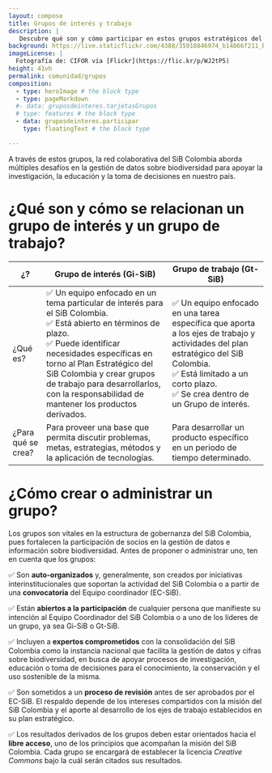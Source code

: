 ```yaml
---
layout: compose
title: Grupos de interés y trabajo
description: |
   Descubre qué son y cómo participar en estos grupos estratégicos del SiB Colombia.
background: https://live.staticflickr.com/4388/35918846974_b14866f211_b.jpg
imageLicense: |
  Fotografía de: CIFOR vía [Flickr](https://flic.kr/p/WJ2tP5) 
height: 41vh
permalink: comunidad/grupos
composition:
  - type: heroImage # the block type
  - type: pageMarkdown
  #- data: gruposdeinteres.tarjetasGrupos
  # type: features # the block type
  - data: gruposdeinteres.participar
    type: floatingText # the block type

---
```


A través de estos grupos, la red colaborativa del SiB Colombia aborda múltiples desafíos en la gestión de datos sobre biodiversidad para apoyar la investigación, la educación y la toma de decisiones en nuestro país.


# ¿Qué son y cómo se relacionan un grupo de interés y un grupo de trabajo?

| ¿? | Grupo de interés (Gi-SiB) | Grupo de trabajo (Gt-SiB) |
|----|---------------------------|---------------------------|
| ¿Qué es? | ✅ Un equipo enfocado en un tema particular de interés para el SiB Colombia.<br>✅ Está abierto en términos de plazo.<br>✅ Puede identificar necesidades específicas en torno al Plan Estratégico del SiB Colombia  y crear grupos de trabajo para desarrollarlos, con la responsabilidad de mantener los productos derivados. | ✅ Un equipo enfocado en una tarea específica que aporta a los ejes de trabajo y actividades del plan estratégico del SiB Colombia. <br> ✅ Está limitado a un corto plazo. <br> ✅ Se crea dentro de un Grupo de interés. |
| ¿Para qué se crea? | Para proveer una base que permita discutir problemas, metas, estrategias, métodos y la aplicación de tecnologías. | Para desarrollar un producto específico en un periodo de tiempo determinado. |


# ¿Cómo crear o administrar un grupo?

Los grupos son vitales en la estructura de gobernanza del SiB Colombia, pues fortalecen la participación de socios en la gestión de datos e información sobre biodiversidad. Antes de proponer o administrar uno, ten en cuenta que los grupos:

 ✅ Son **auto-organizados** y, generalmente, son creados por iniciativas interinstitucionales que soportan la actividad del SiB Colombia o a partir de una **convocatoria** del Equipo coordinador (EC-SiB).

 ✅ Están **abiertos a la participación** de cualquier persona que manifieste su intención al Equipo Coordinador del SiB Colombia o a uno de los líderes de un grupo, ya sea Gi-SiB o Gt-SiB.

 ✅ Incluyen a **expertos comprometidos** con la consolidación del SiB Colombia como la instancia nacional que facilita la gestión de datos y cifras sobre biodiversidad, en busca de apoyar procesos de investigación, educación o toma de decisiones para el conocimiento, la conservación y el uso sostenible de la misma.

 ✅ Son sometidos a un **proceso de revisión** antes de ser aprobados por el EC-SiB. El respaldo depende de los intereses compartidos con la misión del SiB Colombia y el aporte al desarrollo de los ejes de trabajo establecidos en su plan estratégico.

✅ Los resultados derivados de los grupos deben estar orientados hacia el **libre acceso**, uno de los principios que acompañan la misión del SiB Colombia. Cada  grupo se encargará de establecer la licencia *Creative Commons* bajo la cuál serán citados sus resultados.  
